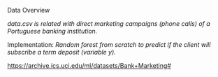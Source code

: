Data Overview

*data.csv is related with direct marketing campaigns (phone calls) of a Portuguese banking institution.*

Implementation:
*Random forest from scratch to predict if the client will subscribe a term deposit (variable y).*

https://archive.ics.uci.edu/ml/datasets/Bank+Marketing#
